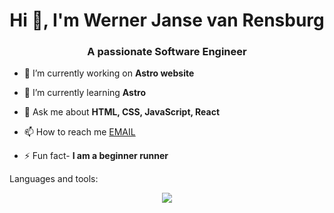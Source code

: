 <h1 align="center">Hi 👋, I'm Werner Janse van Rensburg</h1>
<h3 align="center">A passionate Software Engineer</h3>

- 🔭 I’m currently working on **Astro website**

- 🌱 I’m currently learning **Astro**

- 💬 Ask me about **HTML, CSS, JavaScript, React**

- 📫 How to reach me [EMAIL](mailto:werner.jvr.work@gmail.com)


- ⚡ Fun fact- **I am a beginner runner**

<p>Languages and tools:</p>
<p align="center">
  <a href="https://skillicons.dev">
    <img src="https://skillicons.dev/icons?i=js,html,css,bootstrap,ts,tailwind,cs,figma,java,mysql,postgres,nodejs,npm,postman,py,anaconda,tensorflow,react,regex,sklearn,threejs,git,bash,arduino,blender,discord,github,gmail,idea,linkedin,mongodb,visualstudio,vscode,docker" />
  </a>
</p>


